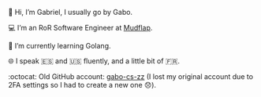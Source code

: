 👋 Hi, I’m Gabriel, I usually go by Gabo.

💻 I’m an RoR Software Engineer at [Mudflap](https://www.mudflapinc.com/).

🌱 I’m currently learning Golang.

🌐 I speak 🇪🇸 and 🇺🇸 fluently, and a little bit of 🇫🇷.

:octocat: Old GitHub account: [gabo-cs-zz](https://github.com/gabo-cs-zz) (I lost my original account due to 2FA settings so I had to create a new one 😞).
